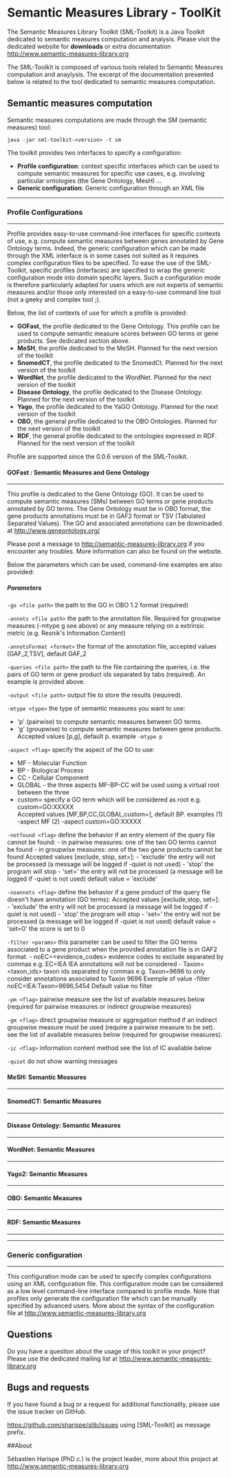 # Semantic Measures Library - ToolKit

The Semantic Measures Library Toolkit (SML-Toolkit) is a Java Toolkit dedicated to semantic measures computation and analysis.
Please visit the dedicated website for **downloads** or extra documentation http://www.semantic-measures-library.org

The SML-Toolkit is composed of various tools related to Semantic Measures computation and anaylysis.
The excerpt of the documentation presented below is related to the tool dedicated to semantic measures computation.

## Semantic measures computation

Semantic measures computations are made through the SM (semantic measures) tool:

`java -jar sml-toolkit-<version> -t sm`

The toolkit provides two interfaces to specify a configuration:
* **Profile configuration**: context specific interfaces which can be used to compute semantic measures for specific use cases, e.g. involving particular ontologies (the Gene Ontology, MesH) ...
* **Generic configuration**: Generic configuration through an XML file

---------------------------------------
### Profile Configurations
---------------------------------------

Profile provides easy-to-use command-line interfaces for specific contexts of use, e.g. compute semantic measures between genes annotated by Gene Ontology terms.
Indeed, the generic configuration which can be made through the XML interface is in some cases not suited as it requires complex configuration files to be specified.
To ease the use of the SML-Toolkit, specific profiles (interfaces) are specified to wrap the generic configuration mode into domain specific layers.
Such a configuration mode is therefore particularly adapted for users which are not experts of semantic measures and/or those only interested on a easy-to-use command line tool (not a geeky and complex tool ;).

Below, the list of contexts of use for which a profile is provided:
* **GOFast**, the profile dedicated to the Gene Ontology. This profile can be used to compute semantic measure scores between GO terms or gene products. See dedicated section above.
* **MeSH**, the profile dedicated to the MeSH. Planned for the next version of the toolkit
* **SnomedCT**, the profile dedicated to the SnomedCt. Planned for the next version of the toolkit
* **WordNet**, the profile dedicated to the WordNet. Planned for the next version of the toolkit
* **Disease Ontology**, the profile dedicated to the Disease Ontology. Planned for the next version of the toolkit
* **Yago**, the profile dedicated to the YaGO Ontology. Planned for the next version of the toolkit
* **OBO**, the general profile dedicated to the OBO Ontologies. Planned for the next version of the toolkit
* **RDF**, the general profile dedicated to the ontologies expressed in RDF. Planned for the next version of the toolkit

Profile are supported since the 0.0.6 version of the SML-Toolkit.


####  GOFast : Semantic Measures and Gene Ontology
---------------------------------------

This profile is dedicated to the Gene Ontology (GO).
It can be used to compute semantic measures (SMs) between GO terms or gene products annotated by GO terms.
The Gene Ontology must be in OBO format, the gene products annotations must be in GAF2 format or TSV (Tabulated Separated Values).
The GO and associated annotations can be downloaded at http://www.geneontology.org/

Please post a message to http://semantic-measures-library.org if you encounter any troubles.
More information can also be found on the website. 

Below the parameters which can be used, command-line examples are also provided:


##### Parameters

`-go <file path>` the path to the GO in OBO 1.2 format (required)

`-annots <file path>` the path to the annotation file. 
Required for groupwise measures (-mtype g see above) or any measure relying on a extrinsic metric (e.g. Resnik's Information Content)

`-annotsFormat <format>` the format of the annotation file, accepted values [GAF_2,TSV], default GAF_2

`-queries <file path>` the path to the file containing the queries, i.e. the pairs of GO term or gene product ids separated by tabs (required). 
An example is provided above.

`-output <file path>` output file to store the results (required).

`-mtype <type>` the type of semantic measures you want to use: 
* 'p' (pairwise) to compute semantic measures between GO terms.
* 'g' (groupwise) to compute semantic measures between gene products.
Accepted values [p,g], default p. example `-mtype p`
		
`-aspect <flag>` specify the aspect of the GO to use:
* MF - Molecular Function
* BP - Biological Process
* CC - Cellular Component
* GLOBAL - the three aspects MF-BP-CC will be used using a virtual root between the three
* custom=<GO term id> specify a GO term which will be considered as root e.g. custom=GO:XXXXX		
Accepted values [MF,BP,CC,GLOBAL,custom=<GO term id>], default BP. examples (1) -aspect MF (2) -aspect custom=GO:XXXXX
		
`-notfound <flag>` define the behavior if an entry element of the query file cannot be found:
			- in pairwise measures: one of the two GO terms cannot be found
			- in groupwise measures: one of the two gene products cannot be found
			Accepted values [exclude, stop, set=<value>]:
				- 'exclude' the entry will not be processed (a message will be logged if -quiet is not used)
				- 'stop'    the program will stop
				- 'set=<value>' the entry will not be processed (a message will be logged if -quiet is not used)
			default value = 'exclude'
			
`-noannots <flag>` define the behavior if a gene product of the query file doesn't have annotation (GO terms):
			Accepted values [exclude,stop, set=<value>]:
				- 'exclude' the entry will not be processed (a message will be logged if -quiet is not used)
				- 'stop'    the program will stop
				- 'set=<value>' the entry will not be processed (a message will be logged if -quiet is not used)
			default value = 'set=0' the score is set to 0
			
`-filter <params>` this parameter can be used to filter the GO terms associated to a gene product when the provided annotation file is in GAF2 format.
				- noEC=<evidence_codes> evidence codes to exclude separated by commas e.g. EC=IEA IEA annotations will not be considered
				- Taxon=<taxon_ids> taxon ids separated by commas e.g. Taxon=9696 to only consider annotations associated to Taxon 9696
				Exemple of value -filter noEC=IEA:Taxon=9696,5454
				Default value no filter


`-pm <flag>` pairwise measure see the list of available measures below (required for pairwise measures or indirect groupwise measures)

`-gm <flag>` direct groupwise measure or aggregation method if an indirect groupwise measure must be used (require a pairwise measure to be set). see the list of available measures below (required for groupwise measures).

`-ic <flag>` information content method see the list of IC available below 

`-quiet` do not show warning messages


####  MeSH: Semantic Measures
---------------------------------------

####  SnomedCT: Semantic Measures
---------------------------------------

####  Disease Ontology: Semantic Measures
---------------------------------------

####  WordNet: Semantic Measures
---------------------------------------

####  Yago2: Semantic Measures
---------------------------------------

####  OBO: Semantic Measures
---------------------------------------

####  RDF: Semantic Measures
---------------------------------------



---------------------------------------
### Generic configuration
---------------------------------------

This configuration mode can be used to specify complex configurations using an XML configuration file.
This configuration mode can be considered as a low level command-line interface compared to profile mode.
Note that profiles only generate the configuration file which can be manually specified by advanced users.
More about the syntax of the configuration file at http://www.semantic-measures-library.org


## Questions
Do you have a question about the usage of this toolkit in your project? 
Please use the dedicated mailing list at http://www.semantic-measures-library.org

## Bugs and requests
If you have found a bug or a request for additional functionality, please use the issue tracker on GitHub.

https://github.com/sharispe/slib/issues using [SML-Toolkit] as message prefix.

##About

Sébastien Harispe (PhD c.) is the project leader, more about this project at http://www.semantic-measures-library.org
